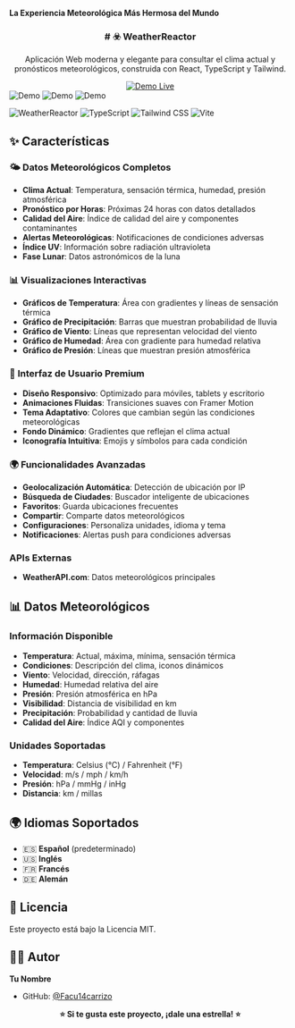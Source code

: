 

**La Experiencia Meteorológica Más Hermosa del Mundo**



<div align="center">
  <h3># ☣️ WeatherReactor</h3>
  <p>Aplicación Web moderna y elegante para consultar el clima actual y pronósticos meteorológicos, construida con React, TypeScript y Tailwind.</p>

  <a href="https://weatherreator.netlify.app" target="_blank">
    <img src="https://img.shields.io/badge/🌐_Demo_Live-FF6B6B?style=for-the-badge" alt="Demo Live" />
  </a>
</div>
<img src="Demo1.png" alt="Demo"/>
<img src="Demo2.png" alt="Demo"/>
<img src="Demo3.png" alt="Demo"/>

![WeatherReactor](https://img.shields.io/badge/React-18+-blue?style=for-the-badge&logo=react)
![TypeScript](https://img.shields.io/badge/TypeScript-5+-blue?style=for-the-badge&logo=typescript)
![Tailwind CSS](https://img.shields.io/badge/Tailwind_CSS-3+-blue?style=for-the-badge&logo=tailwindcss)
![Vite](https://img.shields.io/badge/Vite-5+-purple?style=for-the-badge&logo=vite)

## ✨ Características

### 🌤️ **Datos Meteorológicos Completos**
- **Clima Actual**: Temperatura, sensación térmica, humedad, presión atmosférica
- **Pronóstico por Horas**: Próximas 24 horas con datos detallados
- **Calidad del Aire**: Índice de calidad del aire y componentes contaminantes
- **Alertas Meteorológicas**: Notificaciones de condiciones adversas
- **Índice UV**: Información sobre radiación ultravioleta
- **Fase Lunar**: Datos astronómicos de la luna

### 📊 **Visualizaciones Interactivas**
- **Gráficos de Temperatura**: Área con gradientes y líneas de sensación térmica
- **Gráfico de Precipitación**: Barras que muestran probabilidad de lluvia
- **Gráfico de Viento**: Líneas que representan velocidad del viento
- **Gráfico de Humedad**: Área con gradiente para humedad relativa
- **Gráfico de Presión**: Líneas que muestran presión atmosférica

### 🎨 **Interfaz de Usuario Premium**
- **Diseño Responsivo**: Optimizado para móviles, tablets y escritorio
- **Animaciones Fluidas**: Transiciones suaves con Framer Motion
- **Tema Adaptativo**: Colores que cambian según las condiciones meteorológicas
- **Fondo Dinámico**: Gradientes que reflejan el clima actual
- **Iconografía Intuitiva**: Emojis y símbolos para cada condición

### 🌍 **Funcionalidades Avanzadas**
- **Geolocalización Automática**: Detección de ubicación por IP
- **Búsqueda de Ciudades**: Buscador inteligente de ubicaciones
- **Favoritos**: Guarda ubicaciones frecuentes
- **Compartir**: Comparte datos meteorológicos
- **Configuraciones**: Personaliza unidades, idioma y tema
- **Notificaciones**: Alertas push para condiciones adversas


### APIs Externas
- **WeatherAPI.com**: Datos meteorológicos principales


## 📊 Datos Meteorológicos

### Información Disponible
- **Temperatura**: Actual, máxima, mínima, sensación térmica
- **Condiciones**: Descripción del clima, iconos dinámicos
- **Viento**: Velocidad, dirección, ráfagas
- **Humedad**: Humedad relativa del aire
- **Presión**: Presión atmosférica en hPa
- **Visibilidad**: Distancia de visibilidad en km
- **Precipitación**: Probabilidad y cantidad de lluvia
- **Calidad del Aire**: Índice AQI y componentes

### Unidades Soportadas
- **Temperatura**: Celsius (°C) / Fahrenheit (°F)
- **Velocidad**: m/s / mph / km/h
- **Presión**: hPa / mmHg / inHg
- **Distancia**: km / millas

## 🌍 Idiomas Soportados

- 🇪🇸 **Español** (predeterminado)
- 🇺🇸 **Inglés**
- 🇫🇷 **Francés**
- 🇩🇪 **Alemán**

## 📝 Licencia

Este proyecto está bajo la Licencia MIT.

## 👨‍💻 Autor

**Tu Nombre**
- GitHub: [@Facu14carrizo](https://github.com/Facu14carrizo)


<div align="center">

**⭐ Si te gusta este proyecto, ¡dale una estrella! ⭐**


</div>
